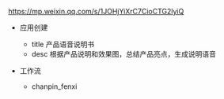 https://mp.weixin.qq.com/s/1JOHjYiXrC7CioCTG2lyiQ

- 应用创建
  - title  产品语音说明书
  - desc 根据产品说明和效果图，总结产品亮点，生成说明语音

- 工作流
  - chanpin_fenxi